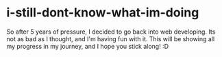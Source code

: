 # i-still-dont-know-what-im-doing

So after 5 years of pressure, I decided to go back into web developing. Its not as bad as I thought, and I'm having fun with it. This will be showing all my progress in my journey, and I hope you stick along! :D
